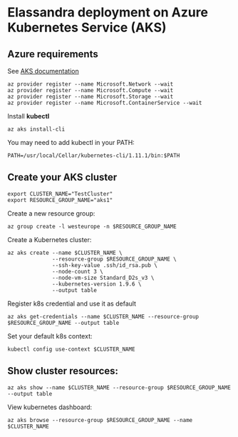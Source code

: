 # Elassandra deployment on Azure Kubernetes Service (AKS)

## Azure requirements

See [AKS documentation](https://docs.microsoft.com/en-us/cli/azure/aks?view=azure-cli-latest)

    az provider register --name Microsoft.Network --wait
    az provider register --name Microsoft.Compute --wait
    az provider register --name Microsoft.Storage --wait
    az provider register --name Microsoft.ContainerService --wait

Install **kubectl**

    az aks install-cli

You may need to add kubectl in your PATH:

    PATH=/usr/local/Cellar/kubernetes-cli/1.11.1/bin:$PATH

## Create your AKS cluster

    export CLUSTER_NAME="TestCluster"
    export RESOURCE_GROUP_NAME="aks1"

Create a new resource group:

    az group create -l westeurope -n $RESOURCE_GROUP_NAME
    
Create a Kubernetes cluster:

    az aks create --name $CLUSTER_NAME \
                  --resource-group $RESOURCE_GROUP_NAME \
                  --ssh-key-value .ssh/id_rsa.pub \
                  --node-count 3 \
                  --node-vm-size Standard_D2s_v3 \
                  --kubernetes-version 1.9.6 \
                  --output table

Register k8s credential and use it as default

    az aks get-credentials --name $CLUSTER_NAME --resource-group $RESOURCE_GROUP_NAME --output table

Set your default k8s context:

    kubectl config use-context $CLUSTER_NAME

## Show cluster resources:

    az aks show --name $CLUSTER_NAME --resource-group $RESOURCE_GROUP_NAME --output table

View kubernetes dashboard:

    az aks browse --resource-group $RESOURCE_GROUP_NAME --name $CLUSTER_NAME


